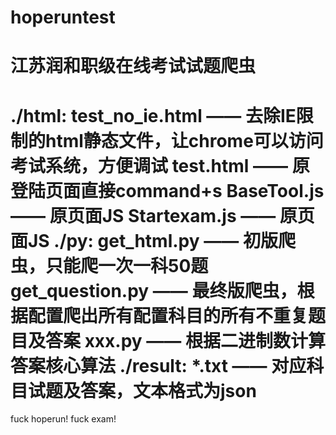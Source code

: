 hoperuntest
===========
江苏润和职级在线考试试题爬虫
===========
./html:
	test_no_ie.html —— 去除IE限制的html静态文件，让chrome可以访问考试系统，方便调试
	test.html —— 原登陆页面直接command+s
	BaseTool.js —— 原页面JS
	Startexam.js —— 原页面JS
./py:
	get_html.py —— 初版爬虫，只能爬一次一科50题
	get_question.py —— 最终版爬虫，根据配置爬出所有配置科目的所有不重复题目及答案
	xxx.py —— 根据二进制数计算答案核心算法
./result:
	*.txt —— 对应科目试题及答案，文本格式为json
===========
fuck hoperun! fuck exam!
